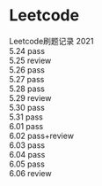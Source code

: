 # Leetcode
Leetcode刷题记录 2021  
5.24 pass  
5.25 review  
5.26 pass  
5.27 pass  
5.28 pass  
5.29 review  
5.30 pass  
5.31 pass  
6.01 pass  
6.02 pass+review  
6.03 pass  
6.04 pass  
6.05 pass  
6.06 review  
